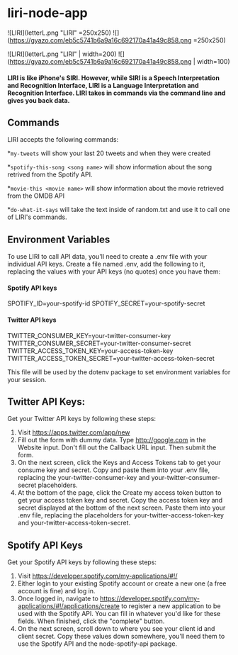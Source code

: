 # liri-node-app


![LIRI](letterL.png "LIRI" =250x250)
![](https://gyazo.com/eb5c5741b6a9a16c692170a41a49c858.png =250x250)

![LIRI](letterL.png "LIRI" | width=200)
![](https://gyazo.com/eb5c5741b6a9a16c692170a41a49c858.png | width=100)

#### LIRI is like iPhone's SIRI. However, while SIRI is a Speech Interpretation and Recognition Interface, LIRI is a Language Interpretation and Recognition Interface. LIRI takes in commands via the command line and gives you back data.

## Commands

LIRI accepts the following commands:

  *`my-tweets` will show your last 20 tweets and when they were created

  *`spotify-this-song <song name>` will show information about the song retrived from the Spotify API.

  *`movie-this <movie name>` will show information about the movie retrieved from the OMDB API

  *`do-what-it-says` will take the text inside of random.txt and use it to call one of LIRI's commands.

## Environment Variables

To use LIRI to call API data, you'll need to create a .env file with your individual API keys. Create a file named .env, add the following to it, replacing the values with your API keys (no quotes) once you have them:

#### Spotify API keys

SPOTIFY_ID=your-spotify-id
SPOTIFY_SECRET=your-spotify-secret

#### Twitter API keys

TWITTER_CONSUMER_KEY=your-twitter-consumer-key
TWITTER_CONSUMER_SECRET=your-twitter-consumer-secret
TWITTER_ACCESS_TOKEN_KEY=your-access-token-key
TWITTER_ACCESS_TOKEN_SECRET=your-twitter-access-token-secret

This file will be used by the dotenv package to set environment variables for your session.

## Twitter API Keys:

Get your Twitter API keys by following these steps:

1. Visit https://apps.twitter.com/app/new
2. Fill out the form with dummy data. Type http://google.com in the Website input. Don't fill out the Callback URL input. Then submit the form.
3. On the next screen, click the Keys and Access Tokens tab to get your consume key and secret. Copy and paste them into your .env file, replacing the your-twitter-consumer-key and your-twitter-consumer-secret placeholders.
4. At the bottom of the page, click the Create my access token button to get your access token key and secret. Copy the access token key and secret displayed at the bottom of the next screen. Paste them into your .env file, replacing the placeholders for your-twitter-access-token-key and your-twitter-access-token-secret.

## Spotify API Keys

Get your Spotify API keys by following these steps:

1. Visit https://developer.spotify.com/my-applications/#!/
2. Either login to your existing Spotify account or create a new one (a free account is fine) and log in.
3. Once logged in, navigate to https://developer.spotify.com/my-applications/#!/applications/create to register a new application to be used with the Spotify API. You can fill in whatever you'd like for these fields. When finished, click the "complete" button.
4. On the next screen, scroll down to where you see your client id and client secret. Copy these values down somewhere, you'll need them to use the Spotify API and the node-spotify-api package.

